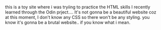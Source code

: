 this is a toy site where i was tryiing to practice the HTML skills I recently learned through the Odin prject.... It's not gonna be a beautiful website coz at this moment, I don't know any CSS so there won't be any styling. you know it's gonna be a brutal website.. if you know what i mean.
